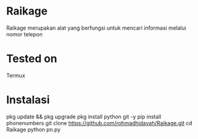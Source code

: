 # Raikage
Raikage merupakan alat yang berfungsi untuk mencari informasi melalui nomor telepon

# Tested on
Termux

# Instalasi
pkg update && pkg upgrade
pkg install python git -y
pip install phonenumbers
git clone https://github.com/rohmadhidayah/Raikage.git
cd Raikage
python pn.py
